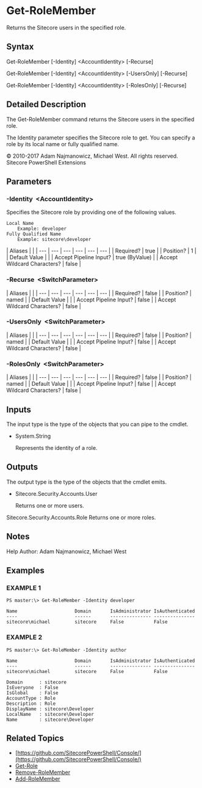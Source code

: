 # Get-RoleMember

Returns the Sitecore users in the specified role.

## Syntax

Get-RoleMember \[-Identity\] &lt;AccountIdentity&gt; \[-Recurse\]

Get-RoleMember \[-Identity\] &lt;AccountIdentity&gt; \[-UsersOnly\] \[-Recurse\]

Get-RoleMember \[-Identity\] &lt;AccountIdentity&gt; \[-RolesOnly\] \[-Recurse\]

## Detailed Description

The Get-RoleMember command returns the Sitecore users in the specified role.

The Identity parameter specifies the Sitecore role to get. You can specify a role by its local name or fully qualified name.

© 2010-2017 Adam Najmanowicz, Michael West. All rights reserved. Sitecore PowerShell Extensions

## Parameters

### -Identity  &lt;AccountIdentity&gt;

Specifies the Sitecore role by providing one of the following values.

```text
Local Name
    Example: developer
Fully Qualified Name
    Example: sitecore\developer 
```

| Aliases |  |
| --- | --- | --- | --- | --- | --- |
| Required? | true |
| Position? | 1 |
| Default Value |  |
| Accept Pipeline Input? | true \(ByValue\) |
| Accept Wildcard Characters? | false |

### -Recurse  &lt;SwitchParameter&gt;

| Aliases |  |
| --- | --- | --- | --- | --- | --- |
| Required? | false |
| Position? | named |
| Default Value |  |
| Accept Pipeline Input? | false |
| Accept Wildcard Characters? | false |

### -UsersOnly  &lt;SwitchParameter&gt;

| Aliases |  |
| --- | --- | --- | --- | --- | --- |
| Required? | false |
| Position? | named |
| Default Value |  |
| Accept Pipeline Input? | false |
| Accept Wildcard Characters? | false |

### -RolesOnly  &lt;SwitchParameter&gt;

| Aliases |  |
| --- | --- | --- | --- | --- | --- |
| Required? | false |
| Position? | named |
| Default Value |  |
| Accept Pipeline Input? | false |
| Accept Wildcard Characters? | false |

## Inputs

The input type is the type of the objects that you can pipe to the cmdlet.

* System.String

  Represents the identity of a role. 

## Outputs

The output type is the type of the objects that the cmdlet emits.

* Sitecore.Security.Accounts.User

  Returns one or more users.

Sitecore.Security.Accounts.Role Returns one or more roles.

## Notes

Help Author: Adam Najmanowicz, Michael West

## Examples

### EXAMPLE 1

```text
PS master:\> Get-RoleMember -Identity developer

Name                     Domain       IsAdministrator IsAuthenticated
----                     ------       --------------- ---------------
sitecore\michael         sitecore     False           False
```

### EXAMPLE 2

```text
PS master:\> Get-RoleMember -Identity author

Name                     Domain       IsAdministrator IsAuthenticated
----                     ------       --------------- ---------------
sitecore\michael         sitecore     False           False

Domain      : sitecore
IsEveryone  : False
IsGlobal    : False
AccountType : Role
Description : Role
DisplayName : sitecore\Developer
LocalName   : sitecore\Developer
Name        : sitecore\Developer
```

## Related Topics

* [https://github.com/SitecorePowerShell/Console/](https://github.com/SitecorePowerShell/Console/) 
* [Get-Role](get-role.md)
* [Remove-RoleMember](remove-rolemember.md)
* [Add-RoleMember](add-rolemember.md)

